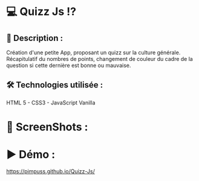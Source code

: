 # 💻 Quizz Js ⁉



## 📝 Description :

Création d'une petite App, proposant un quizz sur la culture générale. Récapitulatif du nombres de points, changement de couleur du cadre de la question si cette dernière est bonne ou mauvaise.

## 🛠 Technologies utilisée : 

HTML 5 - CSS3 - JavaScript Vanilla

# 📸 ScreenShots : 




# ▶ Démo : 

https://pimpuss.github.io/Quizz-Js/

